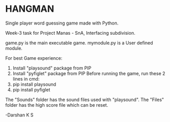 # HANGMAN
Single player word guessing game made with Python.

Week-3 task for Project Manas - SnA, Interfacing subdivision.

game.py is the main executable game.
mymodule.py is a User defined module.

For best Game experience:
1. Install "playsound" package from PIP
2. Install "pyfiglet" package from PIP
Before running the game, run these 2 lines in cmd:
1. pip install playsound
2. pip install pyfiglet

The "Sounds" folder has the sound files used with "playsound".
The "Files" folder has the high score file which can be reset.


-Darshan K S

